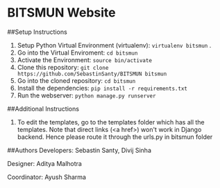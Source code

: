 # BITSMUN Website

##Setup Instructions

1. Setup Python Virtual Environment (virtualenv): `virtualenv bitsmun` .
2. Go into the Virtual Enviroment: `cd bitsmun`
3. Activate the Environment: `source bin/activate`
4. Clone this repository: `git clone https://github.com/SebastinSanty/BITSMUN bitsmun`
5. Go into the cloned repository: `cd bitsmun`
6. Install the dependencies: `pip install -r requirements.txt`
7. Run the webserver: `python manage.py runserver`

##Additional Instructions
1. To edit the templates, go to the templates folder which has all the templates. Note that direct links \(\<a href\>\) won't work in Django backend. Hence please route it through the urls.py in bitsmun folder


##Authors
Developers: Sebastin Santy, Divij Sinha

Designer: Aditya Malhotra

Coordinator: Ayush Sharma